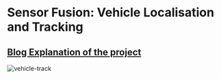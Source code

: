 # Sensor Fusion: Vehicle Localisation and Tracking

## [Blog Explanation of the project](https://senans.github.io/Technical-Blog/2023/08/23/Sensor-Fusion-Vehicle-Localisation-and-Tracking/)

![vehicle-track](https://github.com/SenanS/Sensor-Fusion_Vehicle-Localisation-and-Tracking/assets/30498489/8de4842b-e063-420f-8265-764defe81062)
